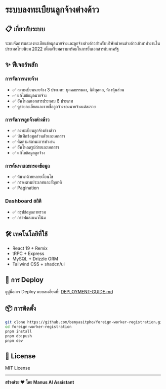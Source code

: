 # ระบบลงทะเบียนลูกจ้างต่างด้าว

## 📋 เกี่ยวกับระบบ

ระบบจัดการและลงทะเบียนข้อมูลนายจ้างและลูกจ้างต่างด้าวสำหรับบริษัทนำคนต่างด้าวเข้ามาทำงานในประเทศไทยนิยม 2022 เพื่อเตรียมความพร้อมในการยื่นเอกสารกับภาครัฐ

## ✨ ฟีเจอร์หลัก

### การจัดการนายจ้าง
- ✅ ลงทะเบียนนายจ้าง 3 ประเภท: บุคคลธรรมดา, นิติบุคคล, ห้างหุ้นส่วน
- ✅ แก้ไขข้อมูลนายจ้าง
- ✅ อัพโหลดเอกสารประกอบ 6 ประเภท
- ✅ ดูรายละเอียดและรายชื่อลูกจ้างของนายจ้างแต่ละราย

### การจัดการลูกจ้างต่างด้าว
- ✅ ลงทะเบียนลูกจ้างต่างด้าว
- ✅ บันทึกข้อมูลส่วนตัวและเอกสาร
- ✅ ติดตามสถานะการทำงาน
- ✅ อัพโหลดรูปถ่ายและเอกสาร
- ✅ แก้ไขข้อมูลลูกจ้าง

### การค้นหาและกรองข้อมูล
- ✅ ค้นหาด้วยหลายเงื่อนไข
- ✅ กรองตามประเภทและสัญชาติ
- ✅ Pagination

### Dashboard สถิติ
- ✅ สรุปข้อมูลภาพรวม
- ✅ กราฟและแนวโน้ม

## 🛠 เทคโนโลยีที่ใช้

- React 19 + Remix
- tRPC + Express
- MySQL + Drizzle ORM
- Tailwind CSS + shadcn/ui

## 🚀 การ Deploy

ดูคู่มือการ Deploy แบบละเอียดที่: [DEPLOYMENT-GUIDE.md](./DEPLOYMENT-GUIDE.md)

## 📦 การติดตั้ง

```bash
git clone https://github.com/benyasitpho/foreign-worker-registration.git
cd foreign-worker-registration
pnpm install
pnpm db:push
pnpm dev
```

## 📝 License

MIT License

---

**สร้างด้วย ❤️ โดย Manus AI Assistant**

